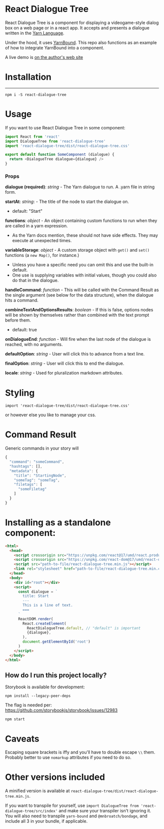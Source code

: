 # React Dialogue Tree

React Dialogue Tree is a component for displaying a videogame-style dialog box on a web page or in a react app. It accepts and presents a dialogue written in the [Yarn Language](https://yarnspinner.dev/).

Under the hood, it uses [YarnBound](https://github.com/mnbroatch/yarn-bound). This repo also functions as an example of how to integrate YarnBound into a component.

A live demo is [on the author's web site](https://matthewbroatch.com/)

# Installation
----------------

`npm i -S react-dialogue-tree`


# Usage

If you want to use React Dialogue Tree in some component:

```javascript
import React from 'react'
import DialogueTree from 'react-dialogue-tree'
import 'react-dialogue-tree/dist/react-dialogue-tree.css'

export default function SomeComponent (dialogue) {
  return <DialogueTree dialogue={dialogue} /> 
}
```

### Props

**dialogue (required)**: *string* - The Yarn dialogue to run. A .yarn file in string form.

**startAt**: *string*: - The title of the node to start the dialogue on.
  - default: "Start"

**functions**: *object* - An object containing custom functions to run when they are called in a yarn expression.
  - As the Yarn docs mention, these should not have side effects. They may execute at unexpected times.

**variableStorage**: *object* - A custom storage object with `get()` and `set()` functions (a `new Map()`, for instance.)
  - Unless you have a specific need you can omit this and use the built-in default.
  - One use is supplying variables with initial values, though you could also do that in the dialogue.

**handleCommand**: *function* - This will be called with the Command Result as the single argument (see below for the data structure), when the dialogue hits a command.

**combineTextAndOptionsResults**: *boolean* - If this is false, options nodes will be shown by themselves rather than combined with the text prompt before them.
  - default: true

**onDialogueEnd**: *function* - Will fire when the last node of the dialogue is reached, with no arguments.

**defaultOption**: *string* - User will click this to advance from a text line.

**finalOption**: *string* - User will click this to end the dialogue.

**locale**: *string* - Used for pluralization markdown attributes.

# Styling

`import 'react-dialogue-tree/dist/react-dialogue-tree.css'`

or however else you like to manage your css.


# Command Result

Generic commands in your story will 

```javascript
{
  "command": "someCommand",
  "hashtags": [],
  "metadata": {
    "title": "StartingNode",
    "someTag": "someTag",
    "filetags": [
      "someFiletag"
    ]
  }
}
```


# Installing as a standalone component:

```html
<html>
  <head>
    <script crossorigin src="https://unpkg.com/react@17/umd/react.production.min.js"></script>
    <script crossorigin src="https://unpkg.com/react-dom@17/umd/react-dom.production.min.js"></script>
    <script src="path-to-file/react-dialogue-tree.min.js"></script>
    <link rel="stylesheet" href="path-to-file/react-dialogue-tree.min.css">
  </head>
  <body>
    <div id="root"></div>
    <script>
      const dialogue = `
        title: Start
        ---
        This is a line of text.
        ===
      `
      ReactDOM.render(
        React.createElement(
          ReactDialogueTree.default, // "default" is important
          {dialogue},
        ),
        document.getElementById('root')
      )
    </script>
  </body>
</html>
```


How do I run this project locally?
----------------

Storybook is available for development:

`npm install --legacy-peer-deps`

The flag is needed per: https://github.com/storybookjs/storybook/issues/12983

`npm start`


# Caveats

Escaping square brackets is iffy and you'll have to double escape `\\` them. Probably better to use `nomarkup` attributes if you need to do so.


# Other versions included

A minified version is available at `react-dialogue-tree/dist/react-dialogue-tree.min.js`.

If you want to transpile for yourself, use `import DialogueTree from 'react-dialogue-tree/src/index'` and make sure your transpiler isn't ignoring it. You will also need to transpile `yarn-bound` and `@mnbroatch/bondage`, and include all 3 in your bundle, if applicable.
